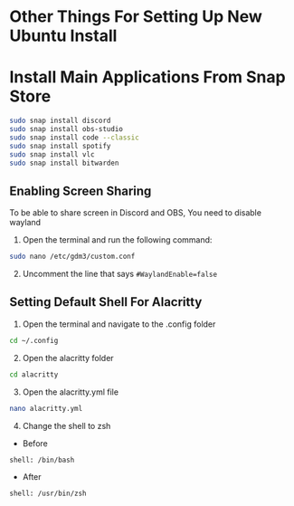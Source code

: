 # Other Things For Setting Up New Ubuntu Install

# Install Main Applications From Snap Store
``` sh
sudo snap install discord
sudo snap install obs-studio
sudo snap install code --classic
sudo snap install spotify
sudo snap install vlc
sudo snap install bitwarden
```

## Enabling Screen Sharing
To be able to share screen in Discord and OBS, You need to disable wayland
1. Open the terminal and run the following command:

``` sh
sudo nano /etc/gdm3/custom.conf
```
2. Uncomment the line that says `#WaylandEnable=false`


## Setting Default Shell For Alacritty
1. Open the terminal and navigate to the .config folder
``` sh
cd ~/.config
```
2. Open the alacritty folder
``` sh
cd alacritty
```
3. Open the alacritty.yml file
``` sh
nano alacritty.yml
```
4. Change the shell to zsh

- Before
``` sh
shell: /bin/bash
```

- After
``` sh
shell: /usr/bin/zsh
```




